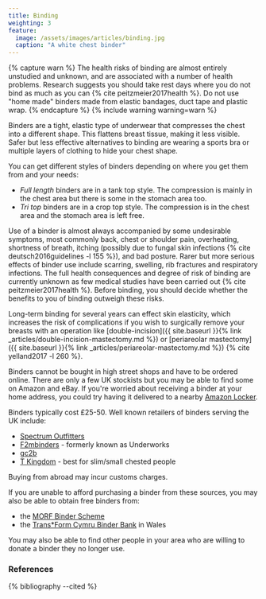 ```yaml
---
title: Binding
weighting: 3
feature:
  image: /assets/images/articles/binding.jpg
  caption: "A white chest binder"
---
```


{% capture warn %}
The health risks of binding are almost entirely unstudied and unknown, and are associated with a number of health problems. Research suggests you should take rest days where you do not bind as much as you can {% cite peitzmeier2017health %}. Do not use "home made" binders made from elastic bandages, duct tape and plastic wrap.
{% endcapture %}
{% include warning warning=warn %}

Binders are a tight, elastic type of underwear that compresses the chest into a different shape. This flattens breast tissue, making it less visible. Safer but less effective alternatives to binding are wearing a sports bra or multiple layers of clothing to hide your chest shape.

You can get different styles of binders depending on where you get them from and your needs:

- *Full length* binders are in a tank top style. The compression is mainly in the chest area but there is some in the stomach area too.
- *Tri top* binders are in a crop top style. The compression is in the chest area and the stomach area is left free.

Use of a binder is almost always accompanied by some undesirable symptoms, most commonly back, chest or shoulder pain, overheating, shortness of breath, itching (possibly due to fungal skin infections {% cite deutsch2016guidelines -l 155 %}), and bad posture. Rarer but more serious effects of binder use include scarring, swelling, rib fractures and respiratory infections. The full health consequences and degree of risk of binding are currently unknown as few medical studies have been carried out {% cite peitzmeier2017health %}. Before binding, you should decide whether the benefits to you of binding outweigh these risks.

Long-term binding for several years can effect skin elasticity, which increases the risk of complications if you wish to surgically remove your breasts with an operation like [double-incision]({{ site.baseurl }}{% link _articles/double-incision-mastectomy.md %}) or [periareolar mastectomy]({{ site.baseurl }}{% link _articles/periareolar-mastectomy.md %}) {% cite yelland2017 -l 260 %}.

Binders cannot be bought in high street shops and have to be ordered online. There are only a few UK stockists but you may be able to find some on Amazon and eBay. If you're worried about receiving a binder at your home address, you could try having it delivered to a nearby [Amazon Locker](https://www.amazon.co.uk/gp/help/customer/display.html?nodeId=200966210).

Binders typically cost £25-50. Well known retailers of binders serving the UK include:

- [Spectrum Outfitters](https://www.spectrumoutfitters.co.uk)
- [F2mbinders](https://www.f2mbinders.com/) - formerly known as Underworks
- [gc2b](https://www.gc2b.co/)
- [T Kingdom](http://www.t-kingdom.com/) - best for slim/small chested people

Buying from abroad may incur customs charges.

If you are unable to afford purchasing a binder from these sources, you may also be able to obtain free binders from:

- the [MORF Binder Scheme](http://morfmanchester.blogspot.co.uk/p/binder-scheme.html)
- the [Trans*Form Cymru Binder Bank](http://youthcymru.org.uk/transform-cymru/binder-bank/) in Wales

You may also be able to find other people in your area who are willing to donate a binder they no longer use.

### References

{% bibliography --cited %}